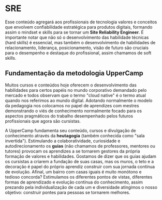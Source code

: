 # SRE

Esse conteúdo agregará aos profissionais de tecnologia valores e conceitos que envolvem confiabilidade estratégica para produtos digitais, formando assim o mindset e skills para se tornar um **Site Reliability Engineer**. É importante notar que não só o desenvolvimento das habilidade técnicas (hard skills) é essencial, mas também o desenvolvimento de habilidades de relacionamento, liderança, posicionamento, visão de futuro são cruciais para o desempenho e destaque do profissional, assim chamamos de soft skills.

## Fundamentação da metodologia UpperCamp

Muitos cursos e conteúdos hoje oferecem o desenvolvimento das habilidades para certos papéis no mundo corporativo demandado pelo mercado e todos observam que o termo "cloud native" é o termo atual quando nos referimos ao mundo digital. Adotando normalmente o modelo da pedagogia nos colocamos no papel de aprendizes com mestres demonstrando o viés de conhecimento normalmente focado para os aspectos pragmáticos do trabalho desempenhado pelos futuros profissionais que agora são cursistas.

A UpperCamp fundamenta seu conteúdo, cursos e divulgação de conhecimento através da **heutagogia** (também conhecida como "sala invertida"). Estimulando a colaboratividade, curiosidade e autodirecionamento os **guias** (não chamamos de professores, mentores ou tutores) provocam os aprendizes a se tornarem gestores da própria formação de valores e habilidades. Gostamos de dizer que os guias ajudam os cursistas a criarem a fundação de suas casas, mas os muros, o teto e a decoração é papel do próprio aprendiz construir com sua jornada contínua de evolução. Afinal, um bairro com casas iguais é muito monótono e tedioso concorda? Estimulamos os diferentes pontos de vistas, diferentes formas de aprendizado e evolução contínua do conhecimento, assim prezando pela individualização de cada um e diversidade atingimos o nosso objetivo: construir pontes para pessoas se tornarem melhores.